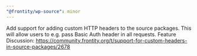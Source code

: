 ```yaml
---
"@frontity/wp-source": minor
---
```


Add support for adding custom HTTP headers to the source packages. This will allow users to e.g. pass Basic Auth header in all requests. Feature Discussion: https://community.frontity.org/t/support-for-custom-headers-in-source-packages/2678
